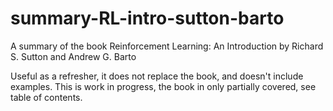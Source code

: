 # summary-RL-intro-sutton-barto
A summary of the book Reinforcement Learning: An Introduction by Richard S. Sutton and Andrew G. Barto

Useful as a refresher, it does not replace the book, and doesn't include examples. This is work in progress, the book in only partially covered, see table of contents.
